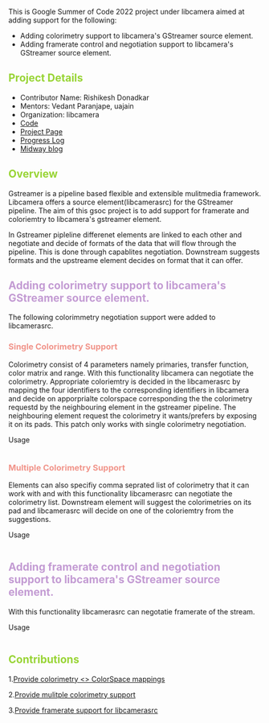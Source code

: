 
This is Google Summer of Code 2022 project under libcamera aimed at adding support for the following:

* Adding colorimetry support to libcamera's GStreamer source element.
* Adding framerate control and negotiation support to libcamera's GStreamer source element.

## <span style="color:#98D435"> Project Details </span>
* Contributor Name: Rishikesh Donadkar
* Mentors: Vedant Paranjape, uajain
* Organization: libcamera
* [Code](https://git.libcamera.org/libcamera/libcamera.git/)
* [Project Page](https://summerofcode.withgoogle.com/programs/2022/projects/WyqdLcia)
* [Progress Log](/gsoc/home)
* [Midway blog](/midway_blog/home)

## <span style="color:#98D435"> Overview </span>

Gstreamer is a pipeline based flexible and extensible mulitmedia framework. Libcamera offers a source element(libcamerasrc) for the GStreamer pipeline. The aim of this gsoc project is to add support for framerate and coloriemtry to libcamera's gstreamer element.

In Gstreamer pipleline differenet elements are linked to each other and negotiate and decide of formats of the data that will flow through the pipeline. This is done through capablites negotiation. Downstream suggests formats and the upstreame element decides on format that it can offer. 

## <span style="color:#C39BD3 "> Adding colorimetry support to libcamera's GStreamer source element. </span>
 The following colorimmetry negotiation support were added to libcamerasrc.
### <span style="color:#F1948A "> Single Colorimetry Support </span>

Colorimetry consist of 4 parameters namely primaries, transfer function, color matrix and range. With this functionality libcamera can negotiate the colorimetry. Appropriate coloriemtry is decided in the libcamerasrc by mapping the four identifiers to the corresponding identifiers in libcamera and decide on apporprialte colorspace corresponding the the colorimetry requestd by the neighbouring element in the gstreamer pipeline. The neighbouring element request the colorimetry it wants/prefers by exposing it on its pads. This patch only works with single colorimetry negotiation.

Usage
```

```
### <span style="color:#F1948A "> Multiple Colorimetry Support </span>

Elements can also specifiy comma seprated list of colorimetry that it can work with and with this functionality libcamerasrc can negotiate the colorimetry list. Downstream element will suggest the colorimetries on its pad and libcamerasrc will decide on one of the coloriemtry from the suggestions.

Usage
```

```
## <span style="color:#C39BD3 "> Adding framerate control and negotiation support to libcamera's GStreamer source element. </span>

With this functionality libcamerasrc can negotatie framerate of the stream.

Usage
```

```
## <span style="color:#98D435"> Contributions </span>

1.[Provide colorimetry <> ColorSpace mappings](https://git.libcamera.org/libcamera/libcamera.git/commit/?id=fc9783acc6083a59fae8bca1ce49635e59afa355)

2.[Provide mulitple colorimetry support](https://patchwork.libcamera.org/patch/17174/)

3.[Provide framerate support for libcamerasrc](https://patchwork.libcamera.org/patch/17307/)
